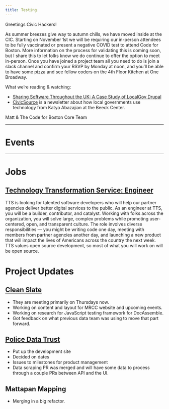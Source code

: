 ```yaml
---
title: Testing
---
```


Greetings Civic Hackers!

As summer breezes give way to autumn chills, we have moved inside at the CIC. Starting on November 1st we will be requiring our in-person attendees to be fully vaccinated or present a negative COVID test to attend Code for Boston. More information on the process for validating this is coming soon, but I share this to let folks know we do continue to offer the option to meet in-person. Once you have joined a project team all you need to do is join a slack channel and confirm your RSVP by Monday at noon, and you’ll be able to have some pizza and see fellow coders on the 4th Floor Kitchen at One Broadway. 

What we’re reading & watching:
- [Sharing Software Throughout the UK: A Case Study of LocalGov Drupal](https://beeckcenter.georgetown.edu/report/sharing-software-throughout-the-uk-a-case-study-of-localgov-drupal/)
- [CivicSource](https://www.civicsource.info/) is a newsletter about how local governments use technology from Katya Abazajian at the Beeck Center.

Matt & The Code for Boston Core Team
<hr>

# Events
<hr>

# Jobs

## [Technology Transformation Service: Engineer](https://join.tts.gsa.gov/join/tts-engineer/)
TTS is looking for talented software developers who will help our partner agencies deliver better digital services to the public. As an engineer at TTS, you will be a builder, contributor, and catalyst. Working with folks across the organization, you will solve large, complex problems while promoting user-centered, open, and transparent culture. The role involves diverse responsibilities — you might be writing code one day, meeting with members from partner agencies another day, and launching a new product that will impact the lives of Americans across the country the next week. TTS values open source development, so most of what you will work on will be open source.


# Project Updates

## [Clean Slate](https://docs.google.com/forms/d/e/1FAIpQLSfZ18U2gHI97WqD-C63NvORCZu1vQX6hfLI4-1FOIA1neaaXw/viewform)
* They are meeting primarily on Thursdays now.
* Working on content and layout for MRCC website and upcoming events.
* Working on research for JavaScript testing framework for DocAssemble.
* Got feedback on what previous data team was using to move that part forward.

## [Police Data Trust](https://github.com/codeforboston/police-data-trust)
* Put up the development site
* Decided on dates
* Issues to milestones for product management
* Data scraping PR was merged and will have some data to process through a couple PRs between API and the UI.

## Mattapan Mapping
* Merging in a big refactor.
